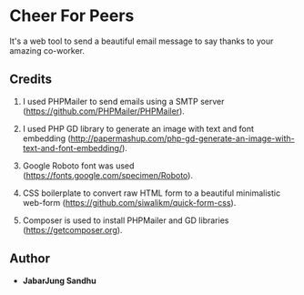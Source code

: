 # Cheer For Peers

It's a web tool to send a beautiful email message to say thanks to your amazing co-worker.

## Credits

1. I used PHPMailer to send emails using a SMTP server (https://github.com/PHPMailer/PHPMailer).

2. I used PHP GD library to generate an image with text and font embedding (http://papermashup.com/php-gd-generate-an-image-with-text-and-font-embedding/).

3. Google Roboto font was used (https://fonts.google.com/specimen/Roboto).

4. CSS boilerplate to convert raw HTML form to a beautiful minimalistic web-form (https://github.com/siwalikm/quick-form-css).

5. Composer is used to install PHPMailer and GD libraries (https://getcomposer.org).


## Author

* **JabarJung Sandhu**
